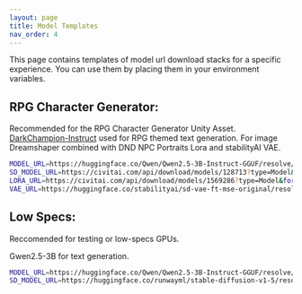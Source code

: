 ```yaml
---
layout: page
title: Model Templates
nav_order: 4
---
```


This page contains templates of model url download stacks for a specific experience. You can use them by placing them in your environment variables.

## RPG Character Generator:
Recommended for the RPG Character Generator Unity Asset.
[DarkChampion-Instruct](https://huggingface.co/DavidAU/Llama-3.2-8X3B-MOE-Dark-Champion-Instruct-uncensored-abliterated-18.4B-GGUF) used for RPG themed text generation. For image Dreamshaper combined with DND NPC Portraits Lora and stabilityAI VAE.

```bash
MODEL_URL=https://huggingface.co/Qwen/Qwen2.5-3B-Instruct-GGUF/resolve/main/qwen2.5-3b-instruct-q8_0.gguf
SD_MODEL_URL=https://civitai.com/api/download/models/128713?type=Model&format=SafeTensor&size=pruned&fp=fp16
LORA_URL=https://civitai.com/api/download/models/1569286?type=Model&format=SafeTensor
VAE_URL=https://huggingface.co/stabilityai/sd-vae-ft-mse-original/resolve/main/vae-ft-mse-840000-ema-pruned.safetensors
```

## Low Specs:
Reccomended for testing or low-specs GPUs.

Gwen2.5-3B for text generation. 

```bash
MODEL_URL=https://huggingface.co/Qwen/Qwen2.5-3B-Instruct-GGUF/resolve/main/qwen2.5-3b-instruct-q8_0.gguf
SD_MODEL_URL=https://huggingface.co/runwayml/stable-diffusion-v1-5/resolve/main/v1-5-pruned-emaonly.safetensors
```